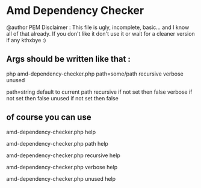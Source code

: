 Amd Dependency Checker
======================
@author PEM
Disclaimer : This file is ugly, incomplete, basic...
and I know all of that already.
If you don't like it don't use it or wait for a cleaner version if any
kthxbye :)


Args should be written like that :
---------------------
php amd-dependency-checker.php path=some/path recursive verbose unused

path=string default to current path
recursive if not set then false
verbose if not set then false
unused if not set then false


of course you can use 
---------------------
amd-dependency-checker.php help

amd-dependency-checker.php path help

amd-dependency-checker.php recursive help

amd-dependency-checker.php verbose help

amd-dependency-checker.php unused help
